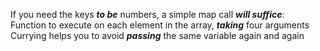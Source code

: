 
If you need the keys **_to be_** numbers, a simple map call **_will suffice_**:<br>
Function to execute on each element in the array, **_taking_** four arguments
Currying helps you to avoid **_passing_** the same variable again and again
